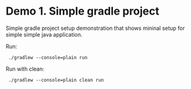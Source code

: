 # Demo 1. Simple gradle project

Simple gradle project setup demonstration that shows mininal setup for simple 
simple java application.

Run:
```
 ./gradlew --console=plain run
```

Run with clean:
```
 ./gradlew --console=plain clean run
```